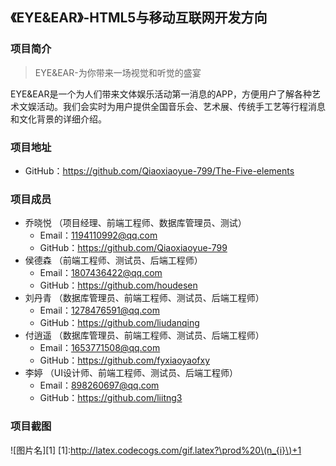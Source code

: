 ## 《EYE&EAR》-HTML5与移动互联网开发方向

### 项目简介

>EYE&EAR-为你带来一场视觉和听觉的盛宴

EYE&EAR是一个为人们带来文体娱乐活动第一消息的APP，方便用户了解各种艺术文娱活动。我们会实时为用户提供全国音乐会、艺术展、传统手工艺等行程消息和文化背景的详细介绍。

### 项目地址
  - GitHub：https://github.com/Qiaoxiaoyue-799/The-Five-elements

### 项目成员
* 乔晓悦 （项目经理、前端工程师、数据库管理员、测试）
    * Email：1194110992@qq.com
    * GitHub：https://github.com/Qiaoxiaoyue-799
* 侯德森 （前端工程师、测试员、后端工程师）
    * Email：1807436422@qq.com
    * GitHub：https://github.com/houdesen
* 刘丹青 （数据库管理员、前端工程师、测试员、后端工程师）
    * Email：1278476591@qq.com
    * GitHub：https://github.com/liudanqing
* 付逍遥 （数据库管理员、前端工程师、测试员、后端工程师）
    * Email：1653771508@qq.com
    * GitHub：https://github.com/fyxiaoyaofxy
* 李婷 （UI设计师、前端工程师、测试员、后端工程师）
    * Email：898260697@qq.com
    * GitHub：https://github.com/liitng3
    
### 项目截图

![图片名][1]
[1]:http://latex.codecogs.com/gif.latex?\prod%20\(n_{i}\)+1
